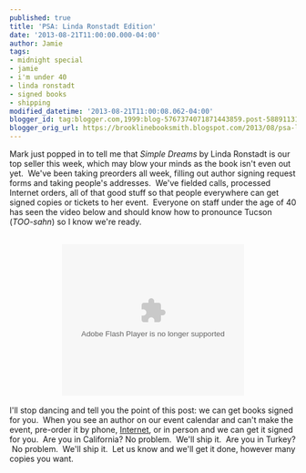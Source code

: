 ```yaml
---
published: true
title: 'PSA: Linda Ronstadt Edition'
date: '2013-08-21T11:00:00.000-04:00'
author: Jamie
tags:
- midnight special
- jamie
- i'm under 40
- linda ronstadt
- signed books
- shipping
modified_datetime: '2013-08-21T11:00:08.062-04:00'
blogger_id: tag:blogger.com,1999:blog-5767374071871443859.post-5889113110683042301
blogger_orig_url: https://brooklinebooksmith.blogspot.com/2013/08/psa-linda-ronstadt-edition.html
---
```


Mark just popped in to tell me that <i>Simple Dreams</i>&nbsp;by Linda Ronstadt is our top seller this week, which may blow your minds as the book isn't even out yet. &nbsp;We've been taking preorders all week, filling out author signing request forms and taking people's addresses. &nbsp;We've fielded calls, processed Internet orders, all of that good stuff so that people everywhere can get signed copies or tickets to her event. &nbsp;Everyone on staff under the age of 40 has seen the video below&nbsp;and should know how to pronounce Tucson (<i>TOO-sahn</i>)&nbsp;so I know we're ready.<br /><div class="separator" style="clear: both; text-align: center;"><br /></div><div style="text-align: center;"><object class="BLOGGER-youtube-video" classid="clsid:D27CDB6E-AE6D-11cf-96B8-444553540000" codebase="https://download.macromedia.com/pub/shockwave/cabs/flash/swflash.cab#version=6,0,40,0" data-thumbnail-src="https://img.youtube.com/vi/OMy8GzeHBGk/0.jpg" height="266" width="320"><param name="movie" value="https://youtube.googleapis.com/v/OMy8GzeHBGk&source=uds" /><param name="bgcolor" value="#FFFFFF" /><param name="allowFullScreen" value="true" /><embed width="320" height="266"  src="https://youtube.googleapis.com/v/OMy8GzeHBGk&source=uds" type="application/x-shockwave-flash" allowfullscreen="true"></embed></object></div><br />I'll stop dancing and tell you the point of this post: we can get books signed for you. &nbsp;When you see an author on our event calendar and can't make the event, pre-order it by phone, <a href="https://www.brooklinebooksmith-shop.com/linda-ronstadt-simple-dreams" target="_blank">Internet</a>, or in person and we can get it signed for you. &nbsp;Are you in California? No problem. &nbsp;We'll ship it. &nbsp;Are you in Turkey? &nbsp;No problem. &nbsp;We'll ship it. &nbsp;Let us know and we'll get it done, however many copies you want.